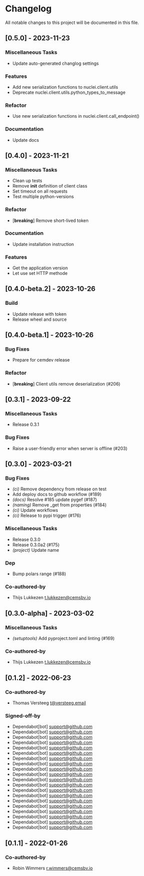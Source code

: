 # Changelog

All notable changes to this project will be documented in this file.

## [0.5.0] - 2023-11-23

### Miscellaneous Tasks

- Update auto-generated changlog settings

### Features

- Add new serialization functions to nuclei.client.utils
- Deprecate nuclei.client.utils.python_types_to_message

### Refactor

- Use new serialization functions in nuclei.client.call_endpoint()

### Documentation

- Update docs

## [0.4.0] - 2023-11-21

### Miscellaneous Tasks

- Clean up tests
- Remove __init__ definition of client class
- Set timeout on all requests
- Test multiple python-versions

### Refactor

- [**breaking**] Remove short-lived token

### Documentation

- Update installation instruction

### Features

- Get the application version
- Let use set HTTP methode

## [0.4.0-beta.2] - 2023-10-26

### Build

- Update release with token
- Release wheel and source

## [0.4.0-beta.1] - 2023-10-26

### Bug Fixes

- Prepare for cemdev release

### Refactor

- [**breaking**] Client utils remove deserialization (#206)

## [0.3.1] - 2023-09-22

### Miscellaneous Tasks

- Release 0.3.1

### Bug Fixes

- Raise a user-friendly error when server is offline (#203)

## [0.3.0] - 2023-03-21

### Bug Fixes

- *(ci)* Remove dependency from release on test
- Add deploy docs to github workflow (#189)
- *(docs)* Resolve #185 update pygef (#187)
- *(naming)* Remove _get from properties (#184)
- *(ci)* Update workflows
- *(ci)* Release to pypi trigger (#176)

### Miscellaneous Tasks

- Release 0.3.0
- Release 0.3.0a2 (#175)
- *(project)* Update name

### Dep

- Bump polars range (#188)

### Co-authored-by

- Thijs Lukkezen <t.lukkezen@cemsbv.io>

## [0.3.0-alpha] - 2023-03-02

### Miscellaneous Tasks

- *(setuptools)* Add pyproject.toml and linting (#169)

### Co-authored-by

- Thijs Lukkezen <t.lukkezen@cemsbv.io>

## [0.1.2] - 2022-06-23

### Co-authored-by

- Thomas Versteeg <t@versteeg.email>

### Signed-off-by

- Dependabot[bot] <support@github.com>
- Dependabot[bot] <support@github.com>
- Dependabot[bot] <support@github.com>
- Dependabot[bot] <support@github.com>
- Dependabot[bot] <support@github.com>
- Dependabot[bot] <support@github.com>
- Dependabot[bot] <support@github.com>
- Dependabot[bot] <support@github.com>
- Dependabot[bot] <support@github.com>
- Dependabot[bot] <support@github.com>
- Dependabot[bot] <support@github.com>
- Dependabot[bot] <support@github.com>
- Dependabot[bot] <support@github.com>
- Dependabot[bot] <support@github.com>
- Dependabot[bot] <support@github.com>
- Dependabot[bot] <support@github.com>
- Dependabot[bot] <support@github.com>
- Dependabot[bot] <support@github.com>
- Dependabot[bot] <support@github.com>
- Dependabot[bot] <support@github.com>

## [0.1.1] - 2022-01-26

### Co-authored-by

- Robin Wimmers <r.wimmers@cemsbv.io>

<!-- CEMS BV. -->
